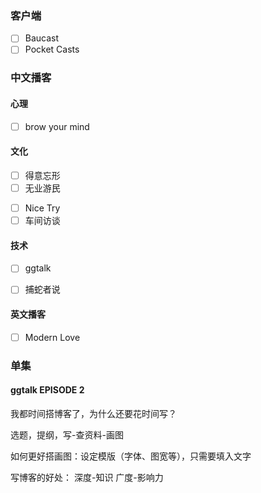 ### 客户端
- [ ] Baucast
- [ ] Pocket Casts

### 中文播客
#### 心理
- [ ] brow your mind

#### 文化
- [ ] 得意忘形
- [ ] 无业游民
<!-- 港漂的大陆青年 -->
- [ ] Nice Try
- [ ] 车间访谈
<!-- 喜剧、效果工厂 -->

#### 技术
- [ ] ggtalk
- [ ] 捕蛇者说


#### 英文播客
- [ ] Modern Love


### 单集
#### ggtalk EPISODE 2
我都时间搭博客了，为什么还要花时间写？

选题，提纲，写-查资料-画图

如何更好搭画图：设定模版（字体、图宽等），只需要填入文字

写博客的好处：
深度-知识
广度-影响力
